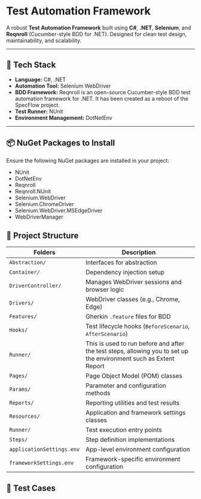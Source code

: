 # Test Automation Framework

A robust **Test Automation Framework** built using **C#**, **.NET**, **Selenium**, and **Reqnroll** (Cucumber-style BDD for .NET). Designed for clean test design, maintainability, and scalability.

---

## 🚀 Tech Stack

- **Language:** C#, .NET  
- **Automation Tool:** Selenium WebDriver  
- **BDD Framework:** Reqnroll is an open-source Cucumber-style BDD test automation framework for .NET. It has been created as a reboot of the SpecFlow project.
- **Test Runner:** NUnit  
- **Environment Management:** DotNetEnv  


---

## 📦 NuGet Packages to Install

Ensure the following NuGet packages are installed in your project:

- NUnit
- DotNetEnv
- Reqnroll
- Reqnroll.NUnit
- Selenium.WebDriver
- Selenium.ChromeDriver
- Selenium.WebDriver.MSEdgeDriver
- WebDriverManager

  

## 📁 Project Structure

| Folders                   | Description                                              |
| ------------------------- | -------------------------------------------------------- |
| `Abstraction/`            | Interfaces for abstraction                               |
| `Container/`              | Dependency injection setup                               |
| `DriverController/`       | Manages WebDriver sessions and browser logic             |
| `Drivers/`                | WebDriver classes (e.g., Chrome, Edge)                   |
| `Features/`               | Gherkin `.feature` files for BDD                         |
| `Hooks/`                  | Test lifecycle hooks (`BeforeScenario`, `AfterScenario`) |
|`Runner/`                  | This is used to run before and after the test steps, allowing you to set up the environment such as Extent Report|
| `Pages/`                  | Page Object Model (POM) classes                          |
| `Params/`                 | Parameter and configuration methods                      |
| `Reports/`                | Reporting utilities and test results                     |
| `Resources/`              | Application and framework settings classes               |
| `Runner/`                 | Test execution entry points                              |
| `Steps/`                  | Step definition implementations                          |
| `applicationSettings.env` | App-level environment configuration                      |
| `frameworkSettings.env`   | Framework-specific environment configuration             |


## 📁 Test Cases 








